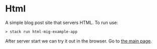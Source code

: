 # Html 

A simple blog post site that servers HTML.
To run use:

```
> stack run html-mig-example-app
```
After server start we can try it out in the browser. Go to [the main page](http://localhost:8085).
